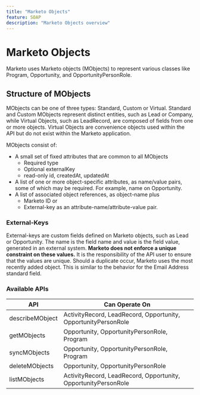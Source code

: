 ```yaml
---
title: "Marketo Objects"
feature: SOAP
description: "Marketo Objects overview"
---
```


# Marketo Objects

Marketo uses Marketo objects (MObjects) to represent various classes like Program, Opportunity, and OpportunityPersonRole.

## Structure of MObjects

MObjects can be one of three types: Standard, Custom or Virtual. Standard and Custom MObjects represent distinct entities, such as Lead or Company, while Virtual Objects, such as LeadRecord, are composed of fields from one or more objects. Virtual Objects are convenience objects used within the API but do not exist within the Marketo application.

MObjects consist of:

- A small set of fixed attributes that are common to all MObjects
    - Required type
    - Optional externalKey
    - read-only id, createdAt, updatedAt
- A list of one or more object-specific attributes, as name/value pairs, some of which may be required. For example, name on Opportunity.
- A list of associated object references, as object-name plus
    - Marketo ID or
    - External-key as an attribute-name/attribute-value pair.

### External-Keys

External-keys are custom fields defined on Marketo objects, such as Lead or Opportunity. The name is the field name and value is the field value, generated in an external system. **Marketo does not enforce a unique constraint on these values.** It is the responsibility of the API user to ensure that the values are unique. Should a duplicate occur, Marketo uses the most recently added object. This is similar to the behavior for the Email Address standard field.

### Available APIs

| API | Can Operate On |
|---|---|
| describeMObject | ActivityRecord, LeadRecord, Opportunity, OpportunityPersonRole |
| getMObjects | Opportunity, OpportunityPersonRole, Program |
| syncMObjects | Opportunity, OpportunityPersonRole, Program |
| deleteMObjects | Opportunity, OpportunityPersonRole |
| listMObjects | ActivityRecord, LeadRecord, Opportunity, OpportunityPersonRole |

